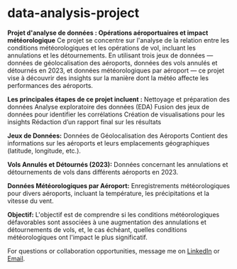 # data-analysis-project

**Projet d'analyse de données : Opérations aéroportuaires et impact météorologique**
Ce projet se concentre sur l'analyse de la relation entre les conditions météorologiques et les opérations de vol, incluant les annulations et les détournements. En utilisant trois jeux de données — données de géolocalisation des aéroports, données des vols annulés et détournés en 2023, et données météorologiques par aéroport — ce projet vise à découvrir des insights sur la manière dont la météo affecte les performances des aéroports.

**Les principales étapes de ce projet incluent :**
Nettoyage et préparation des données
Analyse exploratoire des données (EDA)
Fusion des jeux de données pour identifier les corrélations
Création de visualisations pour les insights
Rédaction d’un rapport final sur les résultats

**Jeux de Données:**
Données de Géolocalisation des Aéroports
Contient des informations sur les aéroports et leurs emplacements géographiques (latitude, longitude, etc.).

**Vols Annulés et Détournés (2023):**
Données concernant les annulations et détournements de vols dans différents aéroports en 2023.

**Données Météorologiques par Aéroport:**
Enregistrements météorologiques pour divers aéroports, incluant la température, les précipitations et la vitesse du vent.

**Objectif:**
L'objectif est de comprendre si les conditions météorologiques défavorables sont associées à une augmentation des annulations et détournements de vols, et, le cas échéant, quelles conditions météorologiques ont l'impact le plus significatif.

For questions or collaboration opportunities, message me on [LinkedIn](https://www.linkedin.com/in/manolia-pinar/) or [Email](mailto:anoliapinar@gmail.com).
